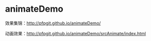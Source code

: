 # animateDemo

效果集锦：<a href="http://pfpgit.github.io/animateDemo/">http://pfpgit.github.io/animateDemo/</a>

动画效果：http://pfpgit.github.io/animateDemo/srcAnimate/index.html
